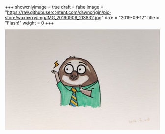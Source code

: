 +++
showonlyimage = true 
draft = false 
image = "https://raw.githubusercontent.com/dawnorigin/pic-store/waxberry/img/IMG_20190909_213832.jpg" 
date = "2019-09-12" 
title = "Flash!" 
weight = 0 
+++

![drawing](https://raw.githubusercontent.com/dawnorigin/pic-store/waxberry/img/IMG_20190909_213832.jpg)  

